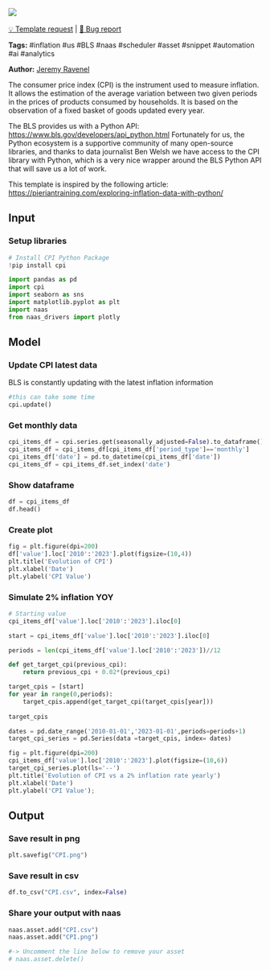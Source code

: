 <a href="https://app.naas.ai/user-redirect/naas/downloader?url=https://raw.githubusercontent.com/jupyter-naas/awesome-notebooks/master/US%20Bureau%20of%20Labor%20Statistics/US_Bureau_of_Labor_Statistics_Follow_CPI.ipynb" target="_parent"><img src="https://naasai-public.s3.eu-west-3.amazonaws.com/open_in_naas.svg"/></a><br><br><a href="https://github.com/jupyter-naas/awesome-notebooks/issues/new?assignees=&labels=&template=template-request.md&title=Tool+-+Action+of+the+notebook+">💡 Template request</a> | <a href="https://github.com/jupyter-naas/awesome-notebooks/issues/new?assignees=&labels=&template=bug_report.md&title=US+Bureau+of+Labor+Statistics+-+Follow+CPI:+Error+short+description">🚨 Bug report</a>

**Tags:** #inflation #us #BLS #naas #scheduler #asset #snippet #automation #ai #analytics

**Author:** [Jeremy Ravenel](https://www.linkedin.com/in/j%C3%A9r%C3%A9my-ravenel-8a396910/)

The consumer price index (CPI) is the instrument used to measure inflation. It allows the estimation of the average variation between two given periods in the prices of products consumed by households. It is based on the observation of a fixed basket of goods updated every year.

The BLS provides us with a Python API: https://www.bls.gov/developers/api_python.html
Fortunately for us, the Python ecosystem is a supportive community of many open-source libraries, and thanks to data journalist Ben Welsh we have access to the CPI library with Python, which is a very nice wrapper around the BLS Python API that will save us a lot of work.

This template is inspired by the following article: https://pieriantraining.com/exploring-inflation-data-with-python/

## Input

### Setup libraries


```python
# Install CPI Python Package
!pip install cpi
```


```python
import pandas as pd
import cpi
import seaborn as sns
import matplotlib.pyplot as plt
import naas
from naas_drivers import plotly
```

## Model

### Update CPI latest data
BLS is constantly updating with the latest inflation information


```python
#this can take some time
cpi.update()
```

### Get monthly data


```python
cpi_items_df = cpi.series.get(seasonally_adjusted=False).to_dataframe()
cpi_items_df = cpi_items_df[cpi_items_df['period_type']=='monthly']
cpi_items_df['date'] = pd.to_datetime(cpi_items_df['date'])
cpi_items_df = cpi_items_df.set_index('date')
```

### Show dataframe


```python
df = cpi_items_df
df.head()
```

### Create plot


```python
fig = plt.figure(dpi=200)
df['value'].loc['2010':'2023'].plot(figsize=(10,4))
plt.title('Evolution of CPI')
plt.xlabel('Date')
plt.ylabel('CPI Value')
```

### Simulate 2% inflation YOY


```python
# Starting value
cpi_items_df['value'].loc['2010':'2023'].iloc[0]

start = cpi_items_df['value'].loc['2010':'2023'].iloc[0]

periods = len(cpi_items_df['value'].loc['2010':'2023'])//12
```


```python
def get_target_cpi(previous_cpi):
    return previous_cpi + 0.02*(previous_cpi)
```


```python
target_cpis = [start]
for year in range(0,periods):
    target_cpis.append(get_target_cpi(target_cpis[year]))
    
target_cpis
```


```python
dates = pd.date_range('2010-01-01','2023-01-01',periods=periods+1)
target_cpi_series = pd.Series(data =target_cpis, index= dates)
```


```python
fig = plt.figure(dpi=200)
cpi_items_df['value'].loc['2010':'2023'].plot(figsize=(10,6))
target_cpi_series.plot(ls='--')
plt.title('Evolution of CPI vs a 2% inflation rate yearly')
plt.xlabel('Date')
plt.ylabel('CPI Value');
```

## Output

### Save result in png


```python
plt.savefig("CPI.png")
```

### Save result in csv


```python
df.to_csv("CPI.csv", index=False)
```

### Share your output with naas


```python
naas.asset.add("CPI.csv")
naas.asset.add("CPI.png")

#-> Uncomment the line below to remove your asset
# naas.asset.delete()
```
